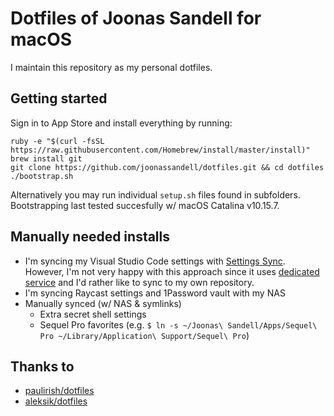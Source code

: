 # Dotfiles of Joonas Sandell for macOS

I maintain this repository as my personal dotfiles.

## Getting started

Sign in to App Store and install everything by running:

```
ruby -e "$(curl -fsSL https://raw.githubusercontent.com/Homebrew/install/master/install)"
brew install git
git clone https://github.com/joonassandell/dotfiles.git && cd dotfiles
./bootstrap.sh
```

Alternatively you may run individual `setup.sh` files found in subfolders. Bootstrapping last tested succesfully w/ macOS Catalina v10.15.7.

## Manually needed installs

- I'm syncing my Visual Studio Code settings with [Settings Sync](https://code.visualstudio.com/docs/editor/settings-sync). However, I'm not very happy with this approach since it uses [dedicated service](https://code.visualstudio.com/docs/editor/settings-sync#_can-i-use-a-different-backend-or-service-for-settings-sync) and I'd rather like to sync to my own repository.
- I'm syncing Raycast settings and 1Password vault with my NAS
- Manually synced (w/ NAS & symlinks)
  - Extra secret shell settings
  - Sequel Pro favorites (e.g. `$ ln -s ~/Joonas\ Sandell/Apps/Sequel\ Pro ~/Library/Application\ Support/Sequel\ Pro`)

## Thanks to

- [paulirish/dotfiles](https://github.com/paulirish/dotfiles)
- [aleksik/dotfiles](https://github.com/aleksik/dotfiles)
